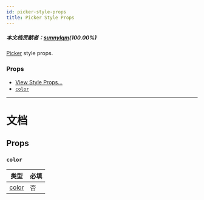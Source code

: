 ```yaml
---
id: picker-style-props
title: Picker Style Props
---
```


##### 本文档贡献者：[sunnylqm](https://github.com/search?q=sunnylqm&type=Users)(100.00%)

[Picker](picker.md) style props.

### Props

- [View Style Props...](view-style-props.md)
- [`color`](picker-style-props.md#color)

---

# 文档

## Props

### `color`

| 类型              | 必填 |
| ----------------- | ---- |
| [color](color.md) | 否   |
